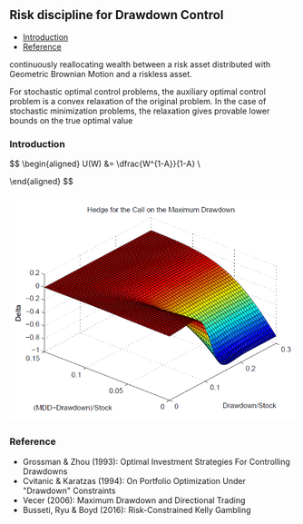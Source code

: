 #

## Risk discipline for Drawdown Control

- [Introduction](#introduction)
- [Reference](#ref)


continuously reallocating wealth between a risk asset distributed with Geometric Brownian Motion and a riskless asset.

For stochastic optimal control problems, the auxiliary optimal control problem is a convex relaxation of the original problem. In the case of stochastic minimization problems, the relaxation gives provable lower bounds on the true optimal value

### Introduction <a name="introduction"></a>

$$
\begin{aligned}
U(W) &= \dfrac{W^{1-A}}{1-A} \\ 

\end{aligned}
$$

![Gaussian](https://raw.githubusercontent.com/SkyBlueRW/SkyBlueRW.github.io/main/_posts/asset/mdd_call_delta.png)

### Reference <a name="ref"></a>
- Grossman & Zhou (1993): Optimal Investment Strategies For Controlling Drawdowns
- Cvitanic & Karatzas (1994): On Portfolio Optimization Under "Drawdown" Constraints
- Vecer (2006): Maximum Drawdown and Directional Trading
- Busseti, Ryu & Boyd (2016): Risk-Constrained Kelly Gambling


